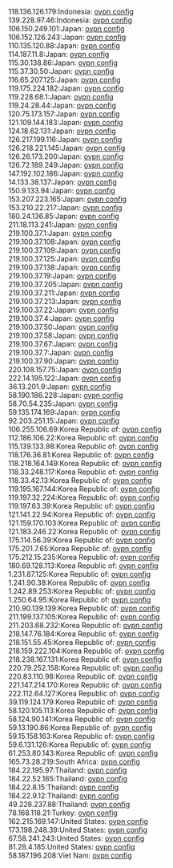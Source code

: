 118.136.126.179:Indonesia: [ovpn config](vpn/118_136_126_179.ovpn)  
139.228.97.46:Indonesia: [ovpn config](vpn/139_228_97_46.ovpn)  
106.150.249.101:Japan: [ovpn config](vpn/106_150_249_101.ovpn)  
106.152.126.243:Japan: [ovpn config](vpn/106_152_126_243.ovpn)  
110.135.120.88:Japan: [ovpn config](vpn/110_135_120_88.ovpn)  
114.187.11.8:Japan: [ovpn config](vpn/114_187_11_8.ovpn)  
115.30.138.86:Japan: [ovpn config](vpn/115_30_138_86.ovpn)  
115.37.30.50:Japan: [ovpn config](vpn/115_37_30_50.ovpn)  
116.65.207.125:Japan: [ovpn config](vpn/116_65_207_125.ovpn)  
119.175.224.182:Japan: [ovpn config](vpn/119_175_224_182.ovpn)  
119.228.68.1:Japan: [ovpn config](vpn/119_228_68_1.ovpn)  
119.24.28.44:Japan: [ovpn config](vpn/119_24_28_44.ovpn)  
120.75.173.157:Japan: [ovpn config](vpn/120_75_173_157.ovpn)  
121.109.144.183:Japan: [ovpn config](vpn/121_109_144_183.ovpn)  
124.18.62.131:Japan: [ovpn config](vpn/124_18_62_131.ovpn)  
126.217.199.116:Japan: [ovpn config](vpn/126_217_199_116.ovpn)  
126.218.221.145:Japan: [ovpn config](vpn/126_218_221_145.ovpn)  
126.26.173.200:Japan: [ovpn config](vpn/126_26_173_200.ovpn)  
126.72.189.249:Japan: [ovpn config](vpn/126_72_189_249.ovpn)  
147.192.102.186:Japan: [ovpn config](vpn/147_192_102_186.ovpn)  
14.133.38.137:Japan: [ovpn config](vpn/14_133_38_137.ovpn)  
150.9.133.94:Japan: [ovpn config](vpn/150_9_133_94.ovpn)  
153.207.223.165:Japan: [ovpn config](vpn/153_207_223_165.ovpn)  
153.210.22.217:Japan: [ovpn config](vpn/153_210_22_217.ovpn)  
180.24.136.85:Japan: [ovpn config](vpn/180_24_136_85.ovpn)  
211.18.113.241:Japan: [ovpn config](vpn/211_18_113_241.ovpn)  
219.100.37.1:Japan: [ovpn config](vpn/219_100_37_1.ovpn)  
219.100.37.108:Japan: [ovpn config](vpn/219_100_37_108.ovpn)  
219.100.37.109:Japan: [ovpn config](vpn/219_100_37_109.ovpn)  
219.100.37.125:Japan: [ovpn config](vpn/219_100_37_125.ovpn)  
219.100.37.138:Japan: [ovpn config](vpn/219_100_37_138.ovpn)  
219.100.37.19:Japan: [ovpn config](vpn/219_100_37_19.ovpn)  
219.100.37.205:Japan: [ovpn config](vpn/219_100_37_205.ovpn)  
219.100.37.211:Japan: [ovpn config](vpn/219_100_37_211.ovpn)  
219.100.37.213:Japan: [ovpn config](vpn/219_100_37_213.ovpn)  
219.100.37.22:Japan: [ovpn config](vpn/219_100_37_22.ovpn)  
219.100.37.4:Japan: [ovpn config](vpn/219_100_37_4.ovpn)  
219.100.37.50:Japan: [ovpn config](vpn/219_100_37_50.ovpn)  
219.100.37.58:Japan: [ovpn config](vpn/219_100_37_58.ovpn)  
219.100.37.67:Japan: [ovpn config](vpn/219_100_37_67.ovpn)  
219.100.37.7:Japan: [ovpn config](vpn/219_100_37_7.ovpn)  
219.100.37.90:Japan: [ovpn config](vpn/219_100_37_90.ovpn)  
220.108.157.75:Japan: [ovpn config](vpn/220_108_157_75.ovpn)  
222.14.195.122:Japan: [ovpn config](vpn/222_14_195_122.ovpn)  
36.13.201.9:Japan: [ovpn config](vpn/36_13_201_9.ovpn)  
58.190.186.228:Japan: [ovpn config](vpn/58_190_186_228.ovpn)  
58.70.54.235:Japan: [ovpn config](vpn/58_70_54_235.ovpn)  
59.135.174.169:Japan: [ovpn config](vpn/59_135_174_169.ovpn)  
92.203.251.15:Japan: [ovpn config](vpn/92_203_251_15.ovpn)  
106.255.106.69:Korea Republic of: [ovpn config](vpn/106_255_106_69.ovpn)  
112.186.106.22:Korea Republic of: [ovpn config](vpn/112_186_106_22.ovpn)  
115.139.133.98:Korea Republic of: [ovpn config](vpn/115_139_133_98.ovpn)  
118.176.36.81:Korea Republic of: [ovpn config](vpn/118_176_36_81.ovpn)  
118.218.164.149:Korea Republic of: [ovpn config](vpn/118_218_164_149.ovpn)  
118.33.248.117:Korea Republic of: [ovpn config](vpn/118_33_248_117.ovpn)  
118.33.42.13:Korea Republic of: [ovpn config](vpn/118_33_42_13.ovpn)  
119.195.167.144:Korea Republic of: [ovpn config](vpn/119_195_167_144.ovpn)  
119.197.32.224:Korea Republic of: [ovpn config](vpn/119_197_32_224.ovpn)  
119.197.63.39:Korea Republic of: [ovpn config](vpn/119_197_63_39.ovpn)  
121.141.22.94:Korea Republic of: [ovpn config](vpn/121_141_22_94.ovpn)  
121.159.170.103:Korea Republic of: [ovpn config](vpn/121_159_170_103.ovpn)  
121.183.246.22:Korea Republic of: [ovpn config](vpn/121_183_246_22.ovpn)  
175.114.56.39:Korea Republic of: [ovpn config](vpn/175_114_56_39.ovpn)  
175.201.7.65:Korea Republic of: [ovpn config](vpn/175_201_7_65.ovpn)  
175.212.15.235:Korea Republic of: [ovpn config](vpn/175_212_15_235.ovpn)  
180.69.128.113:Korea Republic of: [ovpn config](vpn/180_69_128_113.ovpn)  
1.231.87.125:Korea Republic of: [ovpn config](vpn/1_231_87_125.ovpn)  
1.241.90.38:Korea Republic of: [ovpn config](vpn/1_241_90_38.ovpn)  
1.242.89.253:Korea Republic of: [ovpn config](vpn/1_242_89_253.ovpn)  
1.250.64.95:Korea Republic of: [ovpn config](vpn/1_250_64_95.ovpn)  
210.90.139.139:Korea Republic of: [ovpn config](vpn/210_90_139_139.ovpn)  
211.199.137.105:Korea Republic of: [ovpn config](vpn/211_199_137_105.ovpn)  
211.203.68.232:Korea Republic of: [ovpn config](vpn/211_203_68_232.ovpn)  
218.147.76.184:Korea Republic of: [ovpn config](vpn/218_147_76_184.ovpn)  
218.151.55.45:Korea Republic of: [ovpn config](vpn/218_151_55_45.ovpn)  
218.159.222.104:Korea Republic of: [ovpn config](vpn/218_159_222_104.ovpn)  
218.238.167.131:Korea Republic of: [ovpn config](vpn/218_238_167_131.ovpn)  
220.79.252.158:Korea Republic of: [ovpn config](vpn/220_79_252_158.ovpn)  
220.83.110.98:Korea Republic of: [ovpn config](vpn/220_83_110_98.ovpn)  
221.147.214.170:Korea Republic of: [ovpn config](vpn/221_147_214_170.ovpn)  
222.112.64.127:Korea Republic of: [ovpn config](vpn/222_112_64_127.ovpn)  
39.119.124.179:Korea Republic of: [ovpn config](vpn/39_119_124_179.ovpn)  
58.120.105.113:Korea Republic of: [ovpn config](vpn/58_120_105_113.ovpn)  
58.124.90.141:Korea Republic of: [ovpn config](vpn/58_124_90_141.ovpn)  
59.13.190.86:Korea Republic of: [ovpn config](vpn/59_13_190_86.ovpn)  
59.15.158.163:Korea Republic of: [ovpn config](vpn/59_15_158_163.ovpn)  
59.6.131.126:Korea Republic of: [ovpn config](vpn/59_6_131_126.ovpn)  
61.253.80.143:Korea Republic of: [ovpn config](vpn/61_253_80_143.ovpn)  
165.73.28.219:South Africa: [ovpn config](vpn/165_73_28_219.ovpn)  
184.22.195.97:Thailand: [ovpn config](vpn/184_22_195_97.ovpn)  
184.22.52.165:Thailand: [ovpn config](vpn/184_22_52_165.ovpn)  
184.22.8.15:Thailand: [ovpn config](vpn/184_22_8_15.ovpn)  
184.22.9.12:Thailand: [ovpn config](vpn/184_22_9_12.ovpn)  
49.228.237.88:Thailand: [ovpn config](vpn/49_228_237_88.ovpn)  
78.168.118.21:Turkey: [ovpn config](vpn/78_168_118_21.ovpn)  
162.215.169.147:United States: [ovpn config](vpn/162_215_169_147.ovpn)  
173.198.248.39:United States: [ovpn config](vpn/173_198_248_39.ovpn)  
67.58.241.243:United States: [ovpn config](vpn/67_58_241_243.ovpn)  
81.28.4.185:United States: [ovpn config](vpn/81_28_4_185.ovpn)  
58.187.196.208:Viet Nam: [ovpn config](vpn/58_187_196_208.ovpn)  
